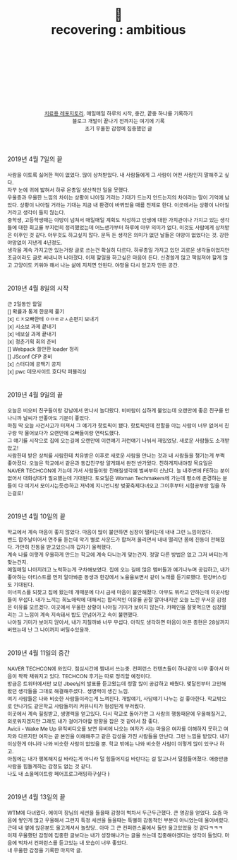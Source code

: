 <div align="center">
  <h1>
    <br/>
    <br/>
    🤞
    <br />
    recovering : ambitious
    <br />
    <br />
    <br />
    <br />
  </h1>
  <sup>
    <br />
    <br />
    <br />
    <a href="https://github.com/purelledhand/cure">치료용 레포지토리</a>. 매일매일 하루의 시작, 중간, 끝중 하나를 기록하기
    <br />
    블로그 개발이 끝나기 전까지는 여기에 기록
     <br />
    초기 우울한 감정에 집중했던 글
  </sup>
  <br />
  <br />
  <br />
  <br />
</div>
<div>
  2019년 4월 7일의 끝
  <br />
  <br />
  <sup>
    사람을 이토록 싫어한 적이 없었다. 많이 상처받았다. 내 사람들에게 그 사람이 어떤 사람인지 말해주고 싶다.<br />
    자꾸 눈에 귀에 밟혀서 하루 온종일 생산적인 일을 못했다.<br />
    우울증과 우울한 느낌의 차이는 상황이 나아질 거라는 기대가 드는지 안드는지의 차이라는 말이 기억에 남았다. 상황이 나아질 거라는 기대는 지금 내 환경이 바뀌었을 때를 전제로 한다. 이곳에서는 상황이 나아질 거라고 생각이 들지 않는다.<br />
    중학생, 고등학생때는 야망이 넘쳐서 매일매일 계획도 작성하고 인생에 대한 가치관이나 가지고 있는 생각들에 대한 회고를 부지런히 정리했었는데 어느샌가부터 하루에 아무 의미가 없다. 이것도 사람에게 상처받은 이후인 것 같다. 아무것도 하고싶지 않다. 문득 든 생각은 의미가 없던 날들은 야망이 없었다는 것. 강한 야망없이 지낸게 4년정도.<br />
    생각을 계속 가지고만 있는거랑 글로 쓰는건 확실히 다르다. 하루종일 가지고 있던 괴로운 생각들이었지만 조금이라도 글로 써내니까 나아졌다. 이제 할일을 하고싶은 마음이 든다. 신경쓸게 많고 책임져야 할게 많고 고양이도 키워야 해서 나는 삶에 지치면 안된다. 야망을 다시 얻고자 만든 공간.
  </sup>
</div>
<br />
<br />
<div>
  2019년 4월 8일의 시작
  <br />
  <br />
  <sup>
    근 2일동안 할일<br />
    [] 확률과 통계 한문제 풀기<br />
    [x] ㄷㅈ오빠한테 ㅇㅁㅌㄹㅅ손편지 보내기<br />
    [x] 시소보 과제 끝내기<br />
    [x] 네보실 과제 끝내기<br />
    [x] 청춘기획 회의 준비<br />
    [] Webpack 쓸만한 loader 정리<br />
    [] JSconf CFP 준비<br />
    [x] 스터디에 공백기 공지<br />
    [x] pwc 데모사이트 호다닥 퍼블리싱<br />
  </sup>
</div>
<br />
<br />
<div>
  2019년 4월 9일의 끝
  <br />
  <br />
  <sup>
    오늘은 비오비 친구들이랑 강남에서 만나서 놀다왔다. 비바람이 심하게 불었는데 오랜만에 좋은 친구를 만나니까 날씨가 안좋아도 기분이 좋았다.<br />
    마침 딱 오늘 사건사고가 터져서 그 얘기가 핫토픽이 됐다. 핫토픽인데 전말을 아는 사람이 너무 없어서 친구랑 막 물어보다가 오랜만에 오빠들이랑 연락도했다.<br />
    그 얘기를 시작으로 집에 오는길에 오랜만에 이런얘기 저런얘기 나눠서 재밌었당. 새로운 사람들도 소개받았고!<br />
    사람한테 받은 상처를 사람한테 치유받은 이후로 새로운 사람을 만나는 것과 내 사람들을 챙기는게 부쩍 좋아졌다. 오늘은 학교에서 같은과 동갑친구랑 알게돼서 완전 반가웠다. 친하게지내야징 
    목요일은 NAVER TECHCON에 가는데 가서 사람들이랑 친해질생각에 벌써부터 신났다. 늘 내주변에 FE하는 분이 없어서 대화상대가 필요했는데 기대된다. 토요일은 Woman Techmakers에 가는데 평소에 존경하는 분들이 다 여기서 모이시는듯😍하고 저녁에 지니언니랑 벚꽃축제다녀오고 그이후부터 시험공부랑 일을 하는걸로!<br />
  </sup>
</div>
<br />
<br />
<div>
  2019년 4월 10일의 끝
  <br />
  <br />
  <sup>
    학교에서 계속 마음이 좋지 않았다. 마음이 많이 불안하면 심장이 떨리는데 내내 그런 느낌이었다.<br />
    밴드 합주날이어서 연주를 듣는데 악기 별로 사운드가 합쳐져 울리면서 내내 떨리던 몸에 진동이 전해졌다. 가만히 진동을 받고있으니까 갑자기 울컥했다.<br />
    계속 나를 이렇게 우울하게 만드는 학교에 계속 다니는게 맞는건지. 정말 다른 방법은 없고 그저 버티는게 맞는건지.<br />
    매일매일 나아지려고 노력하는게 구차해보였다. 집에 오는 길에 많은 멤버들과 얘기나누며 공감하고, 내가 좋아하는 아티스트를 먼저 알아봐준 동생과 한강에서 노을을보면서 같이 노래를 듣기로했다. 한강버스킹도 기대된다.<br />
    이너피스를 되찾고 집에 왔는데 걔때문에 다시 금새 마음이 불안해졌다. 아무도 뭐라고 안하는데 이곳사람들이 무섭다. 내가 느끼는 희노애락에 대해서는 합리적인 이유를 곧잘 알아내지만 오늘 느낀 무서운 감정은 이유를 모르겠다. 이곳에서 우울한 상황이 나아질 기미가 보이지 않는다. 카페인을 잘못먹으면 심장떨리는 그 느낌이 계속 지속돼서 밥도 안넘어가고 속이 불편했다.<br />
    나아질 기미가 보이지 않아서, 내가 지칠까봐 너무 무섭다. 아직도 생각하면 마음이 아픈 종현은 28살까지 버텼는데 난 그 나이까지 버틸수있을까.<br />
  </sup>
</div>
<br />
<br />
<div>
  2019년 4월 11일의 중간
  <br />
  <br />
  <sup>
    NAVER TECHCON에 와있다. 점심시간에 짬내서 쓰는중. 컨퍼런스 컨텐츠들이 하나같이 너무 좋아서 마음이 꽉꽉 채워지고 있다. TECHCON 후기는 따로 정리할 예정이다. <br />
    방금은 트위터에서만 보던 Jbee님의 발표를 듣고왔는데 정말 많이 공감하고 배웠다. 몇달전부터 고민해왔던 생각들을 그대로 해결해주셨다.. 생명력이 생긴 느낌.<br />
    여기 사람들은 나와 비슷한 사람들이라는게 느껴진다. 개발얘기, 사담얘기 나누는 걸 좋아한다. 학교밖으로 안나가도 같은학교 사람들끼리 커뮤니티가 형성된게 부러웠다.<br />
    이곳에서 계속 힐링받고, 생명력을 얻고있다. 다시 학교로 돌아가면 그 사람의 행동때문에 우울해질거고, 외로워지겠지만 그래도 내가 걸어가야할 방향을 잡은 것 같아서 참 좋다.<br />
    Avicii - Wake Me Up 뮤직비디오를 보면 뮤비에 나오는 여자가 사는 마을은 여자를 이해하지 못하고 여자와 다르지만 여자는 곧 본인을 이해해주고 같은 감성을 가진 사람들을 만난다. 그런 느낌을 받았다. 내가 이상한게 아니라 나와 비슷한 사람이 없었을 뿐. 학교 밖에는 나와 비슷한 사람이 이렇게 많이 있구나 하고.<br />
    아침에는 내가 행복해지길 바라는게 아니라 덜 힘들어지길 바란다는 걸 알고나서 덜힘들어졌다. 애증만큼 사람을 힘들게하는 감정도 없는 것 같다.<br />
    나도 내 소울메이트랑 페어프로그래밍하구싶다ㅏ<br />
  </sup>
</div>
<br />
<br />
<div>
  2019년 4월 13일의 끝
  <br />
  <br />
  <sup>
    WTM에 다녀왔다. 에이미 장님의 세션을 들을때 감정이 벅차서 두근두근했다. 큰 영감을 얻었다. 요즘 마음에 쌓인게 많고 우울해서 그런지 특정 세션을 들을때는 특별히 감동적인 부분이 아니었는데 울어버렸다. 근데 내 옆에 앉은분도 울고계셔서 놀랐당.. 아마 그 큰 컨퍼런스룸에서 둘만 울고있었을 것 같다ㅋㅋㅋ<br />
    이제 우울했던 감정에 집중한 글보다는 내가 성장해나가는 글을 쓰는데 집중해야겠다는 생각이 들었다. 마음에 벅차서 컨퍼런스를 듣고있는 내 모습이 너무 좋았다.<br />
    내 우울한 감정을 기록한 마지막 글.<br />
  </sup>
</div>
